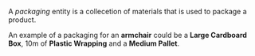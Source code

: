 A _packaging_ entity is a collecetion of materials that is used to package a product.

An example of a packaging for an **armchair** could be a **Large Cardboard Box**, 10m of **Plastic Wrapping** and a **Medium Pallet**.